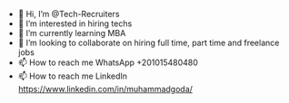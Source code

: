 - 👋 Hi, I’m @Tech-Recruiters
- 👀 I’m interested in hiring techs
- 🌱 I’m currently learning MBA
- 💞️ I’m looking to collaborate on hiring full time, part time and freelance jobs
- 📫 How to reach me WhatsApp +201015480480 
- 📫 How to reach me LinkedIn https://www.linkedin.com/in/muhammadgoda/

<!---
Tech-Recruiters/Tech-Recruiters is a ✨ special ✨ repository because its `README.md` (this file) appears on your GitHub profile.
You can click the Preview link to take a look at your changes.
--->
